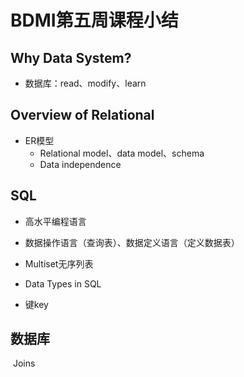 # BDMI第五周课程小结

## Why Data System?

* 数据库：read、modify、learn

## Overview of Relational

* ER模型
	* Relational model、data model、schema
	* Data independence

## SQL

* 高水平编程语言

* 数据操作语言（查询表）、数据定义语言（定义数据表）

* Multiset无序列表

* Data Types in SQL

* 键key

## 数据库

​	Joins